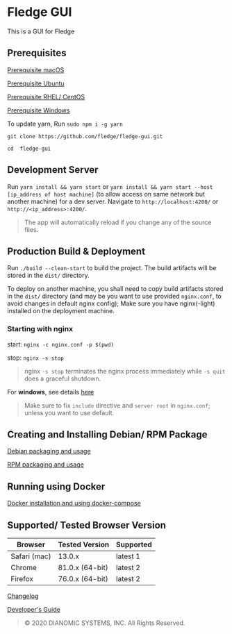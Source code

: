 # Fledge GUI
This is a GUI for Fledge

## Prerequisites

[Prerequisite macOS](docs/prerequisite-macos.md)

[Prerequisite Ubuntu](docs/prerequisite-ubuntu.md)

[Prerequisite RHEL/ CentOS](docs/prerequisite-redhat.md)

[Prerequisite Windows](docs/prerequisite-windows.md)

To update yarn, Run `sudo npm i -g yarn`

`git clone https://github.com/fledge/fledge-gui.git`

`cd  fledge-gui`

## Development Server

Run `yarn install && yarn start` or `yarn install && yarn start --host [ip_address of host machine]` (to allow access on same network but another machine) for a dev server. Navigate to `http://localhost:4200/` or `http://<ip_address>:4200/`. 

> The app will automatically reload if you change any of the source files.

## Production Build & Deployment

Run `./build --clean-start` to build the project. The build artifacts will be stored in the `dist/` directory.

To deploy on another machine, you shall need to copy build artifacts stored in the `dist/` directory (and may be you want to use provided `nginx.conf`, to avoid changes in default nginx config); Make sure you have nginx(-light) installed on the deployment machine.

### Starting with nginx

start: `nginx -c nginx.conf -p $(pwd)`

stop: `nginx -s stop`

> nginx `-s stop` terminates the nginx process immediately while `-s quit` does a graceful shutdown.


For **windows**, see details [here](docs/windows-nginx-deployment-guide.md)

> Make sure to fix `include` directive and `server root` in `nginx.conf`; unless you want to use default.

## Creating and Installing Debian/ RPM Package
[Debian packaging and usage](docs/debian-readme.md)

[RPM packaging and usage](docs/rpm-readme.md)

## Running using Docker 
[Docker installation and using docker-compose](docs/docker-readme.md)

## Supported/ Tested Browser Version
Browser | Tested Version | Supported
--------|-------- |-------
Safari (mac)  | 13.0.x   | latest 1
Chrome  | 81.0.x (64-bit) | latest 2
Firefox | 76.0.x (64-bit) | latest 2


[Changelog](docs/changelog.md)

[Developer's Guide](docs/developers-guide.md)


> &copy; 2020 DIANOMIC SYSTEMS, INC. All Rights Reserved.
